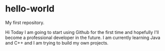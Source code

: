 # hello-world
My first repository.

Hi 
Today I am going to start using Github for the first time and hopefully I'll become a professional developer in the future.
I am currently learning Java and C++ and I am trying to build my own projects.
